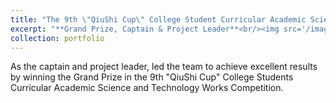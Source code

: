 ```yaml
---
title: "The 9th \"QiuShi Cup\" College Student Curricular Academic Science and Technology Works Competition"
excerpt: "**Grand Prize, Captain & Project Leader**<br/><img src='/images/tzbxiaosai.png'>"
collection: portfolio
---
```


As the captain and project leader, led the team to achieve excellent results by winning the Grand Prize in the 9th "QiuShi Cup" College Students Curricular Academic Science and Technology Works Competition.
